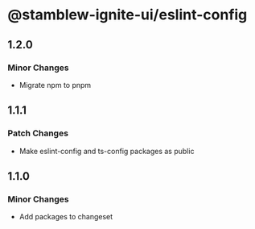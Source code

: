 # @stamblew-ignite-ui/eslint-config

## 1.2.0

### Minor Changes

- Migrate npm to pnpm

## 1.1.1

### Patch Changes

- Make eslint-config and ts-config packages as public

## 1.1.0

### Minor Changes

- Add packages to changeset
